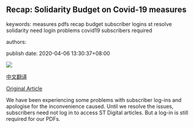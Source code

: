 ## Recap: Solidarity Budget on Covid-19 measures

keywords: measures pdfs recap budget subscriber logins st resolve solidarity need login problems covid19 subscribers required

authors: 

publish date: 2020-04-06 13:30:37+08:00

![](https://www.straitstimes.com/sites/default/files/styles/x_large/public/articles/2020/04/06/kchsk0604.jpg?itok=DHaFtxRI)

[中文翻译](Recap%3A%20Solidarity%20Budget%20on%20Covid-19%20measures_zh.md)

[Original Article](https://www.straitstimes.com/singapore/live-coverage-solidarity-budget)

We have been experiencing some problems with subscriber log-ins and apologise for the inconvenience caused. Until we resolve the issues, subscribers need not log in to access ST Digital articles. But a log-in is still required for our PDFs.